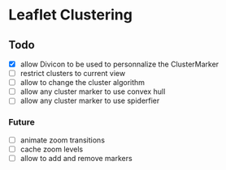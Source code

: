 # Leaflet Clustering

## Todo

- [x] allow Divicon to be used to personnalize the ClusterMarker
- [ ] restrict clusters to current view
- [ ] allow to change the cluster algorithm
- [ ] allow any cluster marker to use convex hull
- [ ] allow any cluster marker to use spiderfier

### Future

- [ ] animate zoom transitions
- [ ] cache zoom levels
- [ ] allow to add and remove markers